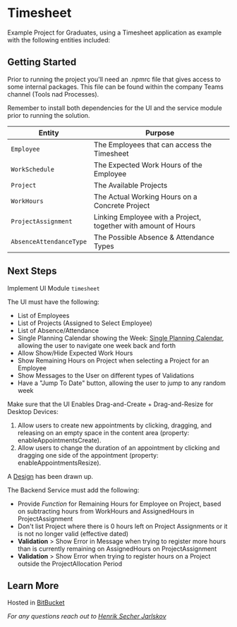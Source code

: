 # Timesheet

Example Project for Graduates, using a Timesheet application as example with the following entities included:

## Getting Started

Prior to running the project you'll need an .npmrc file that gives access to some internal packages.
This file can be found within the company Teams channel (Tools nad Processes).

Remember to install both dependencies for the UI and the service module prior to running the solution.

Entity | Purpose
---------|----------
`Employee` | The Employees that can access the Timesheet
`WorkSchedule` | The Expected Work Hours of the Employee
`Project` | The Available Projects
`WorkHours` | The Actual Working Hours on a Concrete Project
`ProjectAssignment` | Linking Employee with a Project, together with amount of Hours
`AbsenceAttendanceType` | The Possible Absence & Attendance Types

## Next Steps

Implement UI Module `timesheet`

The UI must have the following:

- List of Employees
- List of Projects (Assigned to Select Employee)
- List of Absence/Attendance
- Single Planning Calendar showing the Week: [Single Planning Calendar](https://experience.sap.com/fiori-design-web/single-planning-calendar/), allowing the user to navigate one week back and forth
- Allow Show/Hide Expected Work Hours
- Show Remaining Hours on Project when selecting a Project for an Employee
- Show Messages to the User on different types of Validations
- Have a "Jump To Date" button, allowing the user to jump to any random week

Make sure that the UI Enables Drag-and-Create + Drag-and-Resize for Desktop Devices:

1. Allow users to create new appointments by clicking, dragging, and releasing on an empty space in the content area (property: enableAppointmentsCreate).
2. Allow users to change the duration of an appointment by clicking and dragging one side of the appointment (property: enableAppointmentsResize).

A [Design](https://bitbucket.org/gavdilabs/project_timesheet/downloads/Timesheet_Sketch.png) has been drawn up.

The Backend Service must add the following:

- Provide _Function_ for Remaining Hours for Employee on Project, based on subtracting hours from WorkHours and AssignedHours in ProjectAssignment
- Don't list Project where there is 0 hours left on Project Assignments or it is not no longer valid (effective dated)
- **Validation** > Show Error in Message when trying to register more hours than is currently remaining on AssignedHours on
ProjectAssignment
- **Validation** > Show Error when trying to register hours on a Project outside the ProjectAllocation Period

## Learn More

Hosted in [BitBucket](https://bitbucket.org/gavdilabs/project_timesheet/src/master/)

_For any questions reach out to [Henrik Secher Jarlskov](hja@gavdilabs.com)_
